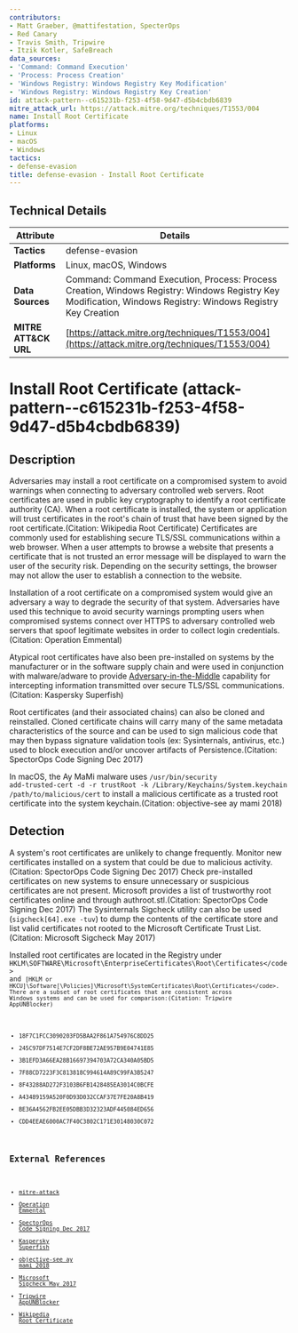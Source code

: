 ```yaml
---
contributors:
- Matt Graeber, @mattifestation, SpecterOps
- Red Canary
- Travis Smith, Tripwire
- Itzik Kotler, SafeBreach
data_sources:
- 'Command: Command Execution'
- 'Process: Process Creation'
- 'Windows Registry: Windows Registry Key Modification'
- 'Windows Registry: Windows Registry Key Creation'
id: attack-pattern--c615231b-f253-4f58-9d47-d5b4cbdb6839
mitre_attack_url: https://attack.mitre.org/techniques/T1553/004
name: Install Root Certificate
platforms:
- Linux
- macOS
- Windows
tactics:
- defense-evasion
title: defense-evasion - Install Root Certificate
---
```


## Technical Details

| Attribute | Details |
|-----------|----------|
| **Tactics** | defense-evasion |
| **Platforms** | Linux, macOS, Windows |
| **Data Sources** | Command: Command Execution, Process: Process Creation, Windows Registry: Windows Registry Key Modification, Windows Registry: Windows Registry Key Creation |
| **MITRE ATT&CK URL** | [https://attack.mitre.org/techniques/T1553/004](https://attack.mitre.org/techniques/T1553/004) |

# Install Root Certificate (attack-pattern--c615231b-f253-4f58-9d47-d5b4cbdb6839)

## Description
Adversaries may install a root certificate on a compromised system to avoid warnings when connecting to adversary controlled web servers. Root certificates are used in public key cryptography to identify a root certificate authority (CA). When a root certificate is installed, the system or application will trust certificates in the root's chain of trust that have been signed by the root certificate.(Citation: Wikipedia Root Certificate) Certificates are commonly used for establishing secure TLS/SSL communications within a web browser. When a user attempts to browse a website that presents a certificate that is not trusted an error message will be displayed to warn the user of the security risk. Depending on the security settings, the browser may not allow the user to establish a connection to the website.

Installation of a root certificate on a compromised system would give an adversary a way to degrade the security of that system. Adversaries have used this technique to avoid security warnings prompting users when compromised systems connect over HTTPS to adversary controlled web servers that spoof legitimate websites in order to collect login credentials.(Citation: Operation Emmental)

Atypical root certificates have also been pre-installed on systems by the manufacturer or in the software supply chain and were used in conjunction with malware/adware to provide [Adversary-in-the-Middle](https://attack.mitre.org/techniques/T1557) capability for intercepting information transmitted over secure TLS/SSL communications.(Citation: Kaspersky Superfish)

Root certificates (and their associated chains) can also be cloned and reinstalled. Cloned certificate chains will carry many of the same metadata characteristics of the source and can be used to sign malicious code that may then bypass signature validation tools (ex: Sysinternals, antivirus, etc.) used to block execution and/or uncover artifacts of Persistence.(Citation: SpectorOps Code Signing Dec 2017)

In macOS, the Ay MaMi malware uses <code>/usr/bin/security add-trusted-cert -d -r trustRoot -k /Library/Keychains/System.keychain /path/to/malicious/cert</code> to install a malicious certificate as a trusted root certificate into the system keychain.(Citation: objective-see ay mami 2018)

## Detection
A system's root certificates are unlikely to change frequently. Monitor new certificates installed on a system that could be due to malicious activity.(Citation: SpectorOps Code Signing Dec 2017) Check pre-installed certificates on new systems to ensure unnecessary or suspicious certificates are not present. Microsoft provides a list of trustworthy root certificates online and through authroot.stl.(Citation: SpectorOps Code Signing Dec 2017) The Sysinternals Sigcheck utility can also be used (<code>sigcheck[64].exe -tuv</code>) to dump the contents of the certificate store and list valid certificates not rooted to the Microsoft Certificate Trust List.(Citation: Microsoft Sigcheck May 2017)

Installed root certificates are located in the Registry under <code>HKLM\SOFTWARE\Microsoft\EnterpriseCertificates\Root\Certificates\</code> and <code>[HKLM or HKCU]\Software[\Policies\]\Microsoft\SystemCertificates\Root\Certificates\</code>. There are a subset of root certificates that are consistent across Windows systems and can be used for comparison:(Citation: Tripwire AppUNBlocker)

* 18F7C1FCC3090203FD5BAA2F861A754976C8DD25
* 245C97DF7514E7CF2DF8BE72AE957B9E04741E85
* 3B1EFD3A66EA28B16697394703A72CA340A05BD5
* 7F88CD7223F3C813818C994614A89C99FA3B5247
* 8F43288AD272F3103B6FB1428485EA3014C0BCFE
* A43489159A520F0D93D032CCAF37E7FE20A8B419
* BE36A4562FB2EE05DBB3D32323ADF445084ED656
* CDD4EEAE6000AC7F40C3802C171E30148030C072

## External References
- [mitre-attack](https://attack.mitre.org/techniques/T1553/004)
- [Operation Emmental](https://www.youtube.com/watch?v=gchKFumYHWc)
- [SpectorOps Code Signing Dec 2017](https://posts.specterops.io/code-signing-certificate-cloning-attacks-and-defenses-6f98657fc6ec)
- [Kaspersky Superfish](https://www.kaspersky.com/blog/lenovo-pc-with-adware-superfish-preinstalled/7712/)
- [objective-see ay mami 2018](https://objective-see.com/blog/blog_0x26.html)
- [Microsoft Sigcheck May 2017](https://docs.microsoft.com/sysinternals/downloads/sigcheck)
- [Tripwire AppUNBlocker](https://www.tripwire.com/state-of-security/off-topic/appunblocker-bypassing-applocker/)
- [Wikipedia Root Certificate](https://en.wikipedia.org/wiki/Root_certificate)
